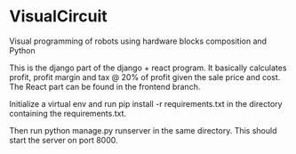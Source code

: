 # VisualCircuit
Visual programming of robots using hardware blocks composition and Python 

This is the django part of the django + react program. It basically calculates profit, profit margin and tax @ 20% of profit given the sale price and cost.
The React part can be found in the frontend branch.

Initialize a virtual env and run pip install -r requirements.txt in the directory containing the requirements.txt.

Then run python manage.py runserver in the same directory. This should start the server on port 8000.

